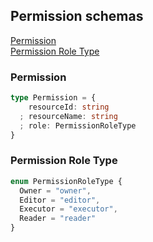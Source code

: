 ## Permission schemas

[Permission](#permission)  
[Permission Role Type](#permission-role-type)

### Permission

```typescript
type Permission = {
    resourceId: string
  ; resourceName: string
  ; role: PermissionRoleType
}
```

### Permission Role Type

```typescript
enum PermissionRoleType {
  Owner = "owner",
  Editor = "editor",
  Executor = "executor",
  Reader = "reader"
}
```